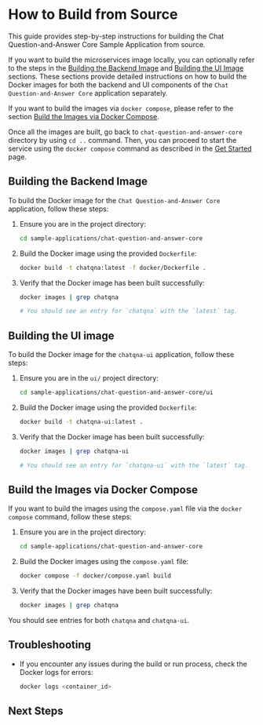 # How to Build from Source

This guide provides step-by-step instructions for building the Chat Question-and-Answer Core Sample Application from source.

If you want to build the microservices image locally, you can optionally refer to the steps in the [Building the Backend Image](#building-the-backend-image) and [Building the UI Image](#building-the-ui-image) sections. These sections provide detailed instructions on how to build the Docker images for both the backend and UI components of the `Chat Question-and-Answer Core` application separately.

If you want to build the images via `docker compose`, please refer to the section [Build the Images via Docker Compose](#build-the-images-via-docker-compose).

Once all the images are built, go back to `chat-question-and-answer-core` directory by using `cd ..` command. Then, you can proceed to start the service using the `docker compose` command as described in the [Get Started](./get-started.md) page.

## Building the Backend Image
To build the Docker image for the `Chat Question-and-Answer Core` application, follow these steps:

1. Ensure you are in the project directory:

   ```bash
   cd sample-applications/chat-question-and-answer-core
   ```

2. Build the Docker image using the provided `Dockerfile`:

   ```bash
   docker build -t chatqna:latest -f docker/Dockerfile .
   ```

3. Verify that the Docker image has been built successfully:

   ```bash
   docker images | grep chatqna

   # You should see an entry for `chatqna` with the `latest` tag.
   ```

## Building the UI image
To build the Docker image for the `chatqna-ui` application, follow these steps:

1. Ensure you are in the `ui/` project directory:

   ```bash
   cd sample-applications/chat-question-and-answer-core/ui
   ```

2. Build the Docker image using the provided `Dockerfile`:

   ```bash
   docker build -t chatqna-ui:latest .
   ```

3. Verify that the Docker image has been built successfully:

   ```bash
   docker images | grep chatqna-ui

   # You should see an entry for `chatqna-ui` with the `latest` tag.
   ```

## Build the Images via Docker Compose
If you want to build the images using the `compose.yaml` file via the `docker compose` command, follow these steps:

1. Ensure you are in the project directory:

   ```bash
   cd sample-applications/chat-question-and-answer-core
   ```

2. Build the Docker images using the `compose.yaml` file:

   ```bash
   docker compose -f docker/compose.yaml build
   ```

3. Verify that the Docker images have been built successfully:
   ```bash
   docker images | grep chatqna
   ```

You should see entries for both `chatqna` and `chatqna-ui`.

## Troubleshooting
- If you encounter any issues during the build or run process, check the Docker logs for errors:
  ```bash
  docker logs <container_id>
  ```

## Next Steps